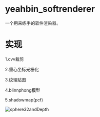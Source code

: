 # yeahbin_softrenderer
一个用来练手的软件渲染器。
# 实现
1.cvv裁剪

2.重心坐标光栅化

3.纹理贴图

4.blinnphong模型

5.shadowmap(pcf)

![sphere32andDepth](https://user-images.githubusercontent.com/27142480/140915865-c232f3ac-ca66-459b-b112-98958f365629.png)
